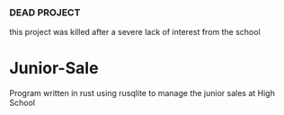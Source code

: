 ### DEAD PROJECT
this project was killed after a severe lack of interest from the school

# Junior-Sale
Program written in rust using rusqlite to manage the junior sales at High School
